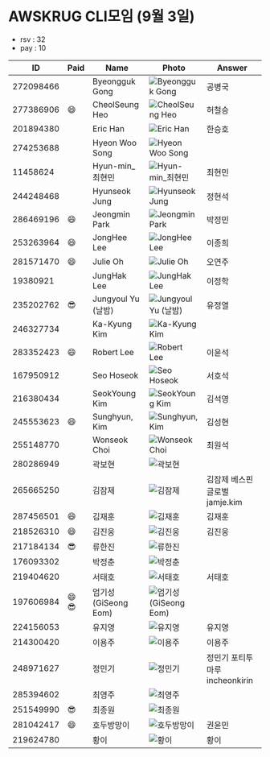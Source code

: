 # AWSKRUG CLI모임 (9월 3일)

* rsv : 32
* pay : 10

ID | Paid | Name | Photo | Answer
-- | ---- | ---- | ----- | ------
272098466 | | Byeongguk Gong | ![Byeongguk Gong](https://secure.meetupstatic.com/photos/member/4/8/2/9/thumb_284118473.jpeg) | 공병국
277386906 | :smile: | CheolSeung Heo | ![CheolSeung Heo](https://secure.meetupstatic.com/photos/member/7/e/a/2/thumb_286472418.jpeg) | 허철승
201894380 | | Eric Han | ![Eric Han](https://secure.meetupstatic.com/photos/member/6/8/5/7/thumb_277466711.jpeg) | 한승호
274253688 | | Hyeon Woo Song | ![Hyeon Woo Song](https://secure.meetupstatic.com/photos/member/1/2/d/c/thumb_285004828.jpeg) |
11458624 | | Hyun-min_최현민 | ![Hyun-min_최현민](https://secure.meetupstatic.com/photos/member/4/a/c/7/thumb_291079143.jpeg) | 최현민
244248468 | | Hyunseok Jung | ![Hyunseok Jung](https://secure.meetupstatic.com/photos/member/5/9/a/d/thumb_273202957.jpeg) | 정현석
286469196 | :smile: | Jeongmin Park | ![Jeongmin Park](https://secure.meetupstatic.com/photos/member/6/8/f/d/thumb_290966877.jpeg) | 박정민
253263964 | :smile: | JongHee Lee | ![JongHee Lee](https://secure.meetupstatic.com/photos/member/3/3/7/2/thumb_276733170.jpeg) | 이종희
281571470 | :smile: | Julie Oh | ![Julie Oh](https://secure.meetupstatic.com/photos/member/8/f/3/1/thumb_288456657.jpeg) | 오연주
19380921 | | JungHak Lee | ![JungHak Lee](https://secure.meetupstatic.com/photos/member/e/0/4/7/thumb_283317415.jpeg) | 이정학
235202762 | :sunglasses: | Jungyoul Yu (날밤) | ![Jungyoul Yu (날밤)](https://secure.meetupstatic.com/photos/member/7/5/f/3/thumb_275550195.jpeg) | 유정열
246327734 | | Ka-Kyung Kim | ![Ka-Kyung Kim](https://secure.meetupstatic.com/photos/member/1/4/9/d/thumb_276905277.jpeg) |
283352423 | :smile: | Robert Lee | ![Robert Lee](https://secure.meetupstatic.com/photos/member/e/8/6/7/thumb_289379495.jpeg) | 이윤석
167950912 | | Seo Hoseok | ![Seo Hoseok](https://secure.meetupstatic.com/photos/member/9/a/3/a/thumb_224799482.jpeg) | 서호석
216380434 | | SeokYoung Kim | ![SeokYoung Kim](https://secure.meetupstatic.com/photos/member/3/6/8/thumb_261720872.jpeg) | 김석영
245553623 | :smile: | Sunghyun, Kim | ![Sunghyun, Kim](https://secure.meetupstatic.com/photos/member/7/9/b/c/thumb_285091164.jpeg) | 김성현
255148770 | | Wonseok Choi | ![Wonseok Choi](https://secure.meetupstatic.com/photos/member/9/c/e/8/thumb_291160168.jpeg) | 최원석
280286949 | | 곽보현 | ![곽보현](https://secure.meetupstatic.com/photos/member/3/c/7/0/thumb_287775472.jpeg) |
265665250 | | 김잠제 | ![김잠제](https://secure.meetupstatic.com/photos/member/e/1/6/4/thumb_286077700.jpeg) | 김잠제 베스핀글로벌 jamje.kim
287456501 | :smile: | 김재훈 | ![김재훈](https://secure.meetupstatic.com/photos/member/7/9/e/c/thumb_291331212.jpeg) | 김재훈
218526310 | :smile: | 김진웅 | ![김진웅](https://secure.meetupstatic.com/photos/member/7/a/0/3/thumb_290911235.jpeg) | 김진웅
217184134 | :sunglasses: | 류한진 | ![류한진](https://secure.meetupstatic.com/photos/member/e/7/d/6/thumb_273659350.jpeg) |
176093302 | | 박정춘 | ![박정춘](https://secure.meetupstatic.com/photos/member/2/c/1/2/thumb_273371282.jpeg) |
219404620 | | 서태호 | ![서태호](https://secure.meetupstatic.com/photos/member/d/e/4/c/thumb_289496908.jpeg) | 서태호
197606984 | :smile: :sunglasses: | 엄기성(GiSeong Eom) | ![엄기성(GiSeong Eom)](https://secure.meetupstatic.com/photos/member/7/5/9/1/thumb_284430097.jpeg) |
224156053 | | 유지영 | ![유지영](https://secure.meetupstatic.com/photos/member/3/8/c/3/thumb_265334531.jpeg) | 유지영
214300420 | | 이용주 | ![이용주](https://secure.meetupstatic.com/photos/member/5/3/7/4/thumb_260721364.jpeg) | 이용주
248971627 | | 정민기 | ![정민기](https://secure.meetupstatic.com/photos/member/c/0/6/1/thumb_275029249.jpeg) | 정민기 포티투마루 incheonkirin
285394602 | | 최영주 | ![최영주](https://secure.meetupstatic.com/photos/member/9/f/6/6/thumb_290440806.jpeg) |
251549990 | :sunglasses: | 최종원 | ![최종원](https://secure.meetupstatic.com/photos/member/3/3/7/d/thumb_278833181.jpeg) |
281042417 | :smile: | 호두방망이 | ![호두방망이](https://secure.meetupstatic.com/photos/member/1/1/e/2/thumb_288184578.jpeg) | 권윤민
219624780 | | 황이 | ![황이](https://secure.meetupstatic.com/photos/member/9/1/0/d/thumb_263197133.jpeg) | 황이
